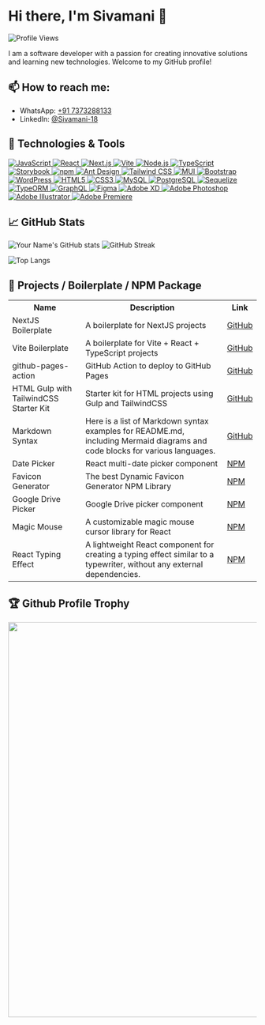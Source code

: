 # Hi there, I'm Sivamani 👋

![Profile Views](https://komarev.com/ghpvc/?username=Sivamani-18&color=blue)

I am a software developer with a passion for creating innovative solutions and learning new technologies. Welcome to my GitHub profile!

## 📫 How to reach me:
- WhatsApp: [+91 7373288133](https://wa.me/7373288133)
- LinkedIn:  [@Sivamani-18](https://www.linkedin.com/in/sivasubramaniyam-v-a2b967103/)


## 🔧 Technologies & Tools
<a href="https://github.com/Sivamani-18">
  <img src="https://img.shields.io/badge/-JavaScript-333333?style=flat&logo=javascript" alt="JavaScript"/>
  <img src="https://img.shields.io/badge/-React-333333?style=flat&logo=react" alt="React"/>
  <img src="https://img.shields.io/badge/-Next.js-333333?style=flat&logo=next.js" alt="Next.js"/>
  <img src="https://img.shields.io/badge/-Vite-333333?style=flat&logo=vite" alt="Vite"/>
  <img src="https://img.shields.io/badge/-Node.js-333333?style=flat&logo=node.js" alt="Node.js"/>
  <img src="https://img.shields.io/badge/-TypeScript-333333?style=flat&logo=typescript" alt="TypeScript"/>
  <img src="https://img.shields.io/badge/-Storybook-333333?style=flat&logo=storybook" alt="Storybook"/>
  <img src="https://img.shields.io/badge/-npm-333333?style=flat&logo=npm" alt="npm"/>
  <img src="https://img.shields.io/badge/-AntDesign-333333?style=flat&logo=ant-design" alt="Ant Design"/>
  <img src="https://img.shields.io/badge/-TailwindCSS-333333?style=flat&logo=tailwind-css" alt="Tailwind CSS"/>
  <img src="https://img.shields.io/badge/-MUI-333333?style=flat&logo=mui" alt="MUI"/>
  <img src="https://img.shields.io/badge/-Bootstrap-333333?style=flat&logo=bootstrap" alt="Bootstrap"/>
  <img src="https://img.shields.io/badge/-WordPress-333333?style=flat&logo=wordpress" alt="WordPress"/>
  <img src="https://img.shields.io/badge/-HTML5-333333?style=flat&logo=html5" alt="HTML5"/>
  <img src="https://img.shields.io/badge/-CSS3-333333?style=flat&logo=css3" alt="CSS3"/>
  <img src="https://img.shields.io/badge/-MySQL-333333?style=flat&logo=mysql" alt="MySQL"/>
  <img src="https://img.shields.io/badge/-PostgreSQL-333333?style=flat&logo=postgresql" alt="PostgreSQL"/>
  <img src="https://img.shields.io/badge/-Sequelize-333333?style=flat&logo=sequelize" alt="Sequelize"/>
  <img src="https://img.shields.io/badge/-TypeORM-333333?style=flat&logo=typeorm" alt="TypeORM"/>
  <img src="https://img.shields.io/badge/-GraphQL-333333?style=flat&logo=graphql" alt="GraphQL"/>
  <img src="https://img.shields.io/badge/-Figma-333333?style=flat&logo=figma" alt="Figma"/>
  <img src="https://img.shields.io/badge/-AdobeXD-333333?style=flat&logo=adobe-xd" alt="Adobe XD"/>
  <img src="https://img.shields.io/badge/-AdobePhotoshop-333333?style=flat&logo=adobe-photoshop" alt="Adobe Photoshop"/>
  <img src="https://img.shields.io/badge/-AdobeIllustrator-333333?style=flat&logo=adobe-illustrator" alt="Adobe Illustrator"/>
  <img src="https://img.shields.io/badge/-AdobePremiere-333333?style=flat&logo=adobe-premiere-pro" alt="Adobe Premiere"/>
</a>


## 📈 GitHub Stats
![Your Name's GitHub stats](https://github-readme-stats.vercel.app/api?username=Sivamani-18&theme=vue-dark&show_icons=true&hide_border=true&count_private=true)
![GitHub Streak](https://github-readme-streak-stats.herokuapp.com/?user=Sivamani-18&theme=vue-dark&hide_border=true)

![Top Langs](
https://github-readme-stats.vercel.app/api/top-langs/?username=Sivamani-18&theme=vue-dark&show_icons=true&hide_border=true&layout=compact)


## 🌟 Projects / Boilerplate / NPM Package

<table>
  <tr>
    <th>Name</th>
    <th>Description</th>
    <th>Link</th>
  </tr>
  <tr>
    <td>NextJS Boilerplate</td>
    <td>A boilerplate for NextJS projects</td>
    <td><a href="https://github.com/Sivamani-18/nextjs-boilerplate">GitHub</a></td>
  </tr>
  <tr>
    <td>Vite Boilerplate</td>
    <td>A boilerplate for Vite + React + TypeScript projects</td>
    <td><a href="https://github.com/Sivamani-18/vite-react-ts-boilerplate">GitHub</a></td>
  </tr>
  <tr>
    <td>github-pages-action</td>
    <td>GitHub Action to deploy to GitHub Pages</td>
    <td><a href="https://github.com/Sivamani-18/github-pages-action">GitHub</a></td>
  </tr>
  <tr>
    <td>HTML Gulp with TailwindCSS Starter Kit</td>
    <td>Starter kit for HTML projects using Gulp and TailwindCSS</td>
    <td><a href="https://github.com/Sivamani-18/gulp-tailwind-starter">GitHub</a></td>
  </tr>
    <tr>
    <td>Markdown Syntax</td>
    <td>Here is a list of Markdown syntax examples for README.md, including Mermaid diagrams and code blocks for various languages.</td>
    <td><a href="https://github.com/Sivamani-18/Markdown-Syntax">GitHub</a></td>
  </tr>
  <tr>
    <td>Date Picker</td>
    <td>React multi-date picker component</td>
    <td><a href="https://www.npmjs.com/package/react-multi-date-picker-calendar">NPM</a></td>
  </tr>
  <tr>
    <td>Favicon Generator</td>
    <td>The best Dynamic Favicon Generator NPM Library</td>
    <td><a href="https://github.com/Sivamani-18/faviconify">NPM</a></td>
  </tr>
  <tr>
    <td>Google Drive Picker</td>
    <td>Google Drive picker component</td>
    <td><a href="https://www.npmjs.com/package/google-drive-picker">NPM</a></td>
  </tr>
  <tr>
    <td>Magic Mouse</td>
    <td>A customizable magic mouse cursor library for React</td>
    <td><a href="https://github.com/Sivamani-18/magicmouse.ts">NPM</a></td>
  </tr>
    <tr>
    <td>React Typing Effect</td>
    <td>A lightweight React component for creating a typing effect similar to a typewriter, without any external dependencies.</td>
    <td><a href="https://github.com/Sivamani-18/typed.ts">NPM</a></td>
  </tr>
</table>


<!--
## 📊 Activity Overview
-->

<!--START_SECTION:activity-->
<!--END_SECTION:activity-->

## 🏆 Github Profile Trophy

<!-- For light mode -->
<a href="https://github.com/Sivamani-18">
  <img width="800" src="https://github-profile-trophy.vercel.app/?username=Sivamani-18&margin-w=15&theme=light"/>
</a>




